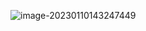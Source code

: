 ![image-20230110143247449](https://hanbabang-1311741789.cos.ap-chengdu.myqcloud.com/Pics/image-20230110143247449.png)